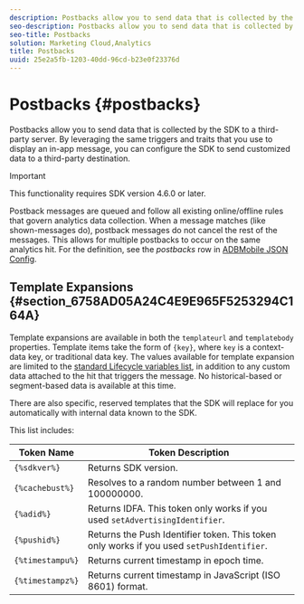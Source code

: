```yaml
---
description: Postbacks allow you to send data that is collected by the SDK to a third-party server. By leveraging the same triggers and traits that you use to display an in-app message, you can configure the SDK to send customized data to a third-party destination.
seo-description: Postbacks allow you to send data that is collected by the SDK to a third-party server. By leveraging the same triggers and traits that you use to display an in-app message, you can configure the SDK to send customized data to a third-party destination.
seo-title: Postbacks
solution: Marketing Cloud,Analytics
title: Postbacks
uuid: 25e2a5fb-1203-40dd-96cd-b23e0f23376d
---
```


# Postbacks {#postbacks}

Postbacks allow you to send data that is collected by the SDK to a third-party server. By leveraging the same triggers and traits that you use to display an in-app message, you can configure the SDK to send customized data to a third-party destination.

>[!IMPORTANT]
>
>This functionality requires SDK version 4.6.0 or later.

Postback messages are queued and follow all existing online/offline rules that govern analytics data collection. When a message matches (like shown-messages do), postback messages do not cancel the rest of the messages. This allows for multiple postbacks to occur on the same analytics hit. For the definition, see the *postbacks* row in [ADBMobile JSON Config](/help/ios/configuration/json-config/json-config.md).

## Template Expansions {#section_6758AD05A24C4E9E965F5253294C164A}

Template expansions are available in both the `templateurl` and `templatebody` properties. Template items take the form of `{key}`, where `key` is a context-data key, or traditional data key. The values available for template expansion are limited to the [standard Lifecycle variables list](/help/ios/metrics.md), in addition to any custom data attached to the hit that triggers the message. No historical-based or segment-based data is available at this time.

There are also specific, reserved templates that the SDK will replace for you automatically with internal data known to the SDK.

This list includes: 

| Token Name | Token Description |
|--- |--- |
|`{%sdkver%}`|Returns SDK version.|
|`{%cachebust%}`|Resolves to a random number between 1 and 100000000.|
|`{%adid%}`|Returns IDFA. This token only works if you used  `setAdvertisingIdentifier`.|
|`{%pushid%}`|Returns the Push Identifier token. This token only works if you used `setPushIdentifier`.|
|`{%timestampu%}`|Returns current timestamp in epoch time.|
|`{%timestampz%}`|Returns current timestamp in JavaScript (ISO 8601) format.|